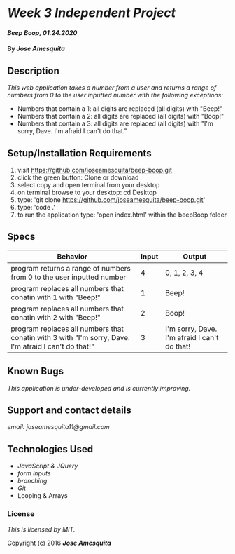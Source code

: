 # _Week 3 Independent Project_

#### _Beep Boop, 01.24.2020_

#### By _**Jose Amesquita**_

## Description

_This web application takes a number from a user and returns a range of numbers from 0 to the user inputted number with the following exceptions:_

* Numbers that contain a 1: all digits are replaced (all digits) with "Beep!"
* Numbers that contain a 2: all digits are replaced (all digits) with "Boop!"
* Numbers that contain a 3: all digits are replaced (all digits) with "I'm sorry, Dave. I'm afraid I can't do that."

## Setup/Installation Requirements

1. visit https://github.com/joseamesquita/beep-boop.git
2. click the green button: Clone or download 
3. select copy and open terminal from your desktop
4. on terminal browse to your desktop: cd Desktop
5. type: 'git clone https://github.com/joseamesquita/beep-boop.git'
6. type: 'code .' 
7. to run the application type: 'open index.html' within the beepBoop folder

## Specs

Behavior | Input | Output
--- | --- | ---
program returns a range of numbers from 0 to the user inputted number | 4 | 0, 1, 2, 3, 4
program replaces all numbers that conatin with 1 with "Beep!" | 1 | Beep!
program replaces all numbers that conatin with 2 with "Beep!" | 2 | Boop!
program replaces all numbers that conatin with 3 with "I'm sorry, Dave. I'm afraid I can't do that!" | 3 | I'm sorry, Dave. I'm afraid I can't do that!


## Known Bugs

_This application is under-developed and is currently improving._

## Support and contact details

_email: joseamesquita11@gmail.com_

## Technologies Used

* _JavaScript & JQuery_
* _form inputs_
* _branching_
* _Git_
* Looping & Arrays

### License

*This is licensed by MIT.*

Copyright (c) 2016 **_Jose Amesquita_**
